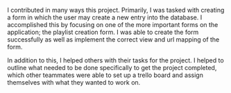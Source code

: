 I contributed in many ways this project. Primarily, I was tasked with creating a form in which the user may create a new entry into the database. I accomplished this by focusing on one of the more important forms on the application; the playlist creation form. I was able to create the form successfully as well as implement the correct view and url mapping of the form.

In addition to this, I helped others with their tasks for the project. I helped to outline what needed to be done specifically to get the project completed, which other teammates were able to set up a trello board and assign themselves with what they wanted to work on.
